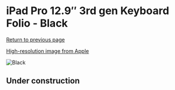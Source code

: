 # iPad Pro 12.9″ 3rd gen Keyboard Folio - Black

[Return to previous page](/ipad_pro2)

[High-resolution image from Apple](https://store.storeimages.cdn-apple.com/8756/as-images.apple.com/is/MU8H2?wid=4500&hei=4500&fmt=png)

<div style="width: 512px"><img src="/almost_uncompressed/MU8H2.webp" alt="Black"></div>

## Under construction
